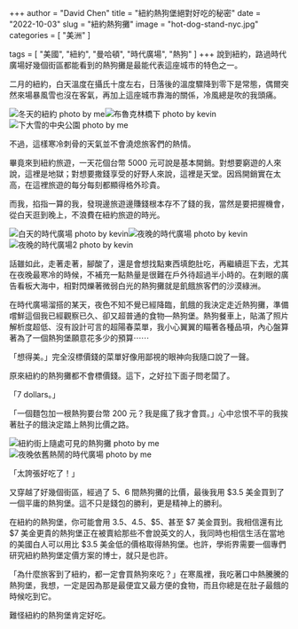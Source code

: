 +++
author = "David Chen"
title = "紐約熱狗堡絕對好吃的秘密"
date = "2022-10-03"
slug = "紐約熱狗攤"
image = "hot-dog-stand-nyc.jpg"
categories = [
    "美洲"
]

tags = [
    "美國",
    "紐約",
    "曼哈頓",
    "時代廣場",
    "熱狗"
]
+++
說到紐約，路過時代廣場好幾個街區都能看到的熱狗攤是最能代表這座城市的特色之一。

二月的紐約，白天溫度在攝氏十度左右，日落後的溫度驟降到零下是常態，偶爾突然來場暴風雪也沒在客氣，再加上這座城市靠海的關係，冷風總是吹的我頭痛。

![冬天的紐約 photo by me](nyc-winter-1.jpg)![布魯克林橋下 photo by kevin](nyc-winter-2.jpg)![下大雪的中央公園 photo by me](nyc-winter-3.jpg)

不過，這樣寒冷刺骨的天氣並不會澆熄旅客們的熱情。

畢竟來到紐約旅遊，一天花個台幣 5000 元可說是基本開銷。對想要窮遊的人來說，這裡是地獄；對想要撒錢享受的好野人來說，這裡是天堂。因爲開銷實在太高，在這裡旅遊的每分每刻都顯得格外珍貴。

而我，掐指一算的我，發現邊旅遊邊賺錢根本存不了錢的我，當然是要把握機會，從白天逛到晚上，不浪費在紐約旅遊的時光。

![白天的時代廣場 photo by kevin](timesquare-1.jpg)![夜晚的時代廣場 photo by kevin](timesquare-2.jpg)![夜晚的時代廣場2 photo by kevin](timesquare-3.jpg)

話雖如此，走著走著，腳酸了，還是會想找點東西填飽肚吃，再繼續逛下去，尤其在夜晚最寒冷的時候，不補充一點熱量是很難在戶外待超過半小時的。在刺眼的廣告看板大海中，相對閃爍著微弱白光的熱狗攤就是飢餓旅客們的沙漠綠洲。

在時代廣場溜搭的某天，夜色不知不覺已經降臨，飢餓的我決定走近熱狗攤，準備嚐鮮這個我已經觀察已久、卻又超普通的食物—熱狗堡。熱狗餐車上，貼滿了照片解析度超低、沒有設計可言的超陽春菜單，我小心翼翼的瞄著各種品項，內心盤算著為了一個熱狗堡願意花多少的預算⋯⋯

「想得美。」完全沒標價錢的菜單好像用鄙視的眼神向我隨口說了一聲。

原來紐約的熱狗攤都不會標價錢。這下，之好拉下面子問老闆了。

「7 dollars。」

「一個麵包加一根熱狗要台幣 200 元？我是瘋了我才會買。」心中忿恨不平的我挨著肚子的餓決定踏上熱狗比價之路。

![紐約街上隨處可見的熱狗攤 photo by me](hot-dog-stand-nyc.jpg)![夜晚依舊熱鬧的時代廣場 photo by me](timesquare-4.jpg)

「太誇張好吃了！」

又穿越了好幾個街區，經過了 5、6 間熱狗攤的比價，最後我用 $3.5 美金買到了一個平庸的熱狗堡。這不只是錢包的勝利，更是精神上的勝利。

在紐約的熱狗堡，你可能會用 $3.5、$4.5、$5、甚至 $7 美金買到。我相信還有比 $7 美金更貴的熱狗堡正在被賣給那些不會說英文的人，我同時也相信生活在當地的美國白人可以用比 $3.5 美金低的價格取得熱狗堡。也許，學術界需要一個專們研究紐約熱狗堡定價方案的博士，就只是也許。

「為什麼旅客到了紐約，都一定會買熱狗來吃？」在寒風裡，我吃著口中熱騰騰的熱狗堡，我想，一定是因為那是最便宜又最方便的食物，而且你總是在肚子最餓的時候吃到它。

難怪紐約的熱狗堡肯定好吃。
